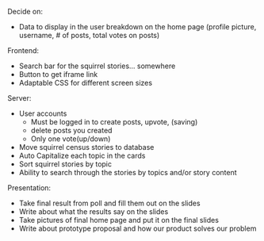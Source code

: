 Decide on:

-   Data to display in the user breakdown on the home page (profile picture, username, # of posts, total votes on posts)

Frontend:

-   Search bar for the squirrel stories... somewhere
-   Button to get iframe link
-   Adaptable CSS for different screen sizes

Server:

-   User accounts
    -   Must be logged in to create posts, upvote, (saving)
    -   delete posts you created
    -   Only one vote(up/down)
-   Move squirrel census stories to database
-   Auto Capitalize each topic in the cards
-   Sort squirrel stories by topic
-   Ability to search through the stories by topics and/or story content

Presentation:

-   Take final result from poll and fill them out on the slides
-   Write about what the results say on the slides
-   Take pictures of final home page and put it on the final slides
-   Write about prototype proposal and how our product solves our problem
